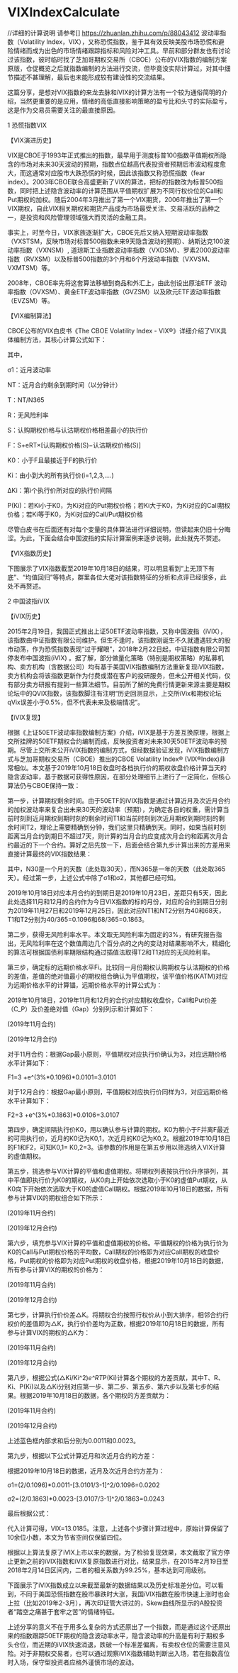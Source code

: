 # VIXIndexCalculate

//详细的计算说明 请参考[] https://zhuanlan.zhihu.com/p/88043412
波动率指数（Volatility Index，VIX），又称恐慌指数，鉴于其有效反映美股市场恐慌和避险情绪而成为出色的市场情绪跟踪指标和风险对冲工具。早前和部分群友也有讨论过该指数，彼时临时找了芝加哥期权交易所（CBOE）公布的VIX指数的编制方案原版，仓促概览之后就指数编制的方法进行交流，但毕竟没实际计算过，对其中细节描述不甚理解，最后也未能形成较有建设性的交流结果。

这篇分享，是想对VIX指数的来龙去脉和iVIX的计算方法有一个较为通俗简明的介绍，当然更重要的是应用，情绪的高低直接影响策略的盈亏比和头寸的实际盈亏，这是作为交易员需要关注的最直接原因。

1 恐慌指数VIX

【VIX演进历史】

VIX是CBOE于1993年正式推出的指数，最早用于测度标普100指数平值期权所隐含的市场对未来30天波动的预期，指数点位越高代表投资者预期后市波动程度愈大，而这通常对应股市大跌恐慌的时候，因此该指数又称恐慌指数（fear index）。2003年CBOE联合高盛更新了VIX的算法，把标的指数改为标普500指数，同时把上述隐含波动率的计算范围从平值期权扩展为不同行权价位的Call和Put期权的加权。随后2004年3月推出了第一个VIX期货，2006年推出了第一个VIX期权，自此VIX相关期权和期货产品成为市场最受关注、交易活跃的品种之一，是投资和风险管理领域强大而灵活的金融工具。

事实上，时至今日，VIX家族逐渐扩大，CBOE先后又纳入短期波动率指数（VXSTSM，反映市场对标普500指数未来9天隐含波动的预期）、纳斯达克100波动率指数（VXNSM）, 道琼斯工业指数波动率指数（VXDSM）、罗素2000波动率指数（RVXSM）以及标普500指数的3个月和6个月波动率指数（VXVSM、VXMTSM）等。

2008年，CBOE率先将这套算法移植到商品和外汇上，由此创设出原油ETF 波动率指数（OVXSM）、黄金ETF波动率指数（GVZSM）以及欧元ETF波动率指数（EVZSM）等。

【VIX编制算法】

CBOE公布的VIX白皮书《The CBOE Volatility Index - VIX®》详细介绍了VIX具体编制方法，其核心计算公式如下：


其中，

σ1：近月波动率

NT：近月合约剩余到期时间（以分钟计）

T：NT/N365

R：无风险利率

S：认购期权价格与认沽期权价格相差最小的执行价

F：S+eRT×[认购期权价格(S)−认沽期权价格(S)]

K0：小于F且最接近于F的执行价

Ki：由小到大的所有执行价(i=1,2,3,….)

ΔKi：第i个执行价所对应的执行价间隔

P(Ki)：若Ki小于K0，为Ki对应的Put期权价格；若Ki大于K0，为Ki对应的Call期权价格；若Ki等于K0，为Ki对应的Call/Put期权价格

尽管白皮书在后面还有对每个变量的具体算法进行详细说明，但读起来仍旧十分晦涩。为此，下面会结合中国波指的实际计算案例来逐步说明，此处就先不赘述。

【VIX指数历史】

下图展示了VIX指数截至2019年10月18日的结果，可以明显看到“上无顶下有底”、“均值回归”等特点，群里各位大佬对该指数特征的分析和点评已经很多，此处不再赘述。


2 中国波指iVIX

【iVIX历史】

2015年2月19日，我国正式推出上证50ETF波动率指数，又称中国波指（iVIX），该指数由中证指数有限公司维护。但生不逢时，该指数刚诞生不久就遭遇较大的股市动荡，作为恐慌指数表现“过于耀眼”，2018年2月22日起，中证指数有限公司暂停发布中国波指(iVIX) 。据了解，部分做量化策略（特别是期权策略）的私募机构、卖方机构（含数据公司）均有基于美国VIX指数编制方法重新复现iVIX指数，卖方机构会将该指数更新作为付费或潜在客户的投研服务，但未公开相关代码，仅有部分卖方研报有提到一些算法细节。目前所了解的免费行情更新来源主要是期权论坛中的QVIX指数，该指数脚注有注明“历史回测显示，上交所iVix和期权论坛qVix误差小于0.5%，但不代表未来及极端情况”。

【iVIX复现】

根据《上证50ETF波动率指数编制方案》介绍，iVIX是基于方差互换原理，根据上交所挂牌的50ETF期权合约编制而成，反映投资者对未来30天50ETF波动率的预期。尽管上交所未公开iVIX指数的编制方式，但经数据验证发现，iVIX指数编制方式与芝加哥期权交易所（CBOE）推出的CBOE Volatility Index® (VIX®Index)非常相似。本文基于2019年10月18日收盘时各档执行价的期权收盘价格计算当天的隐含波动率，基于数据可获得性原因，在部分处理细节上进行了一定简化，但核心算法仍与CBOE保持一致：

第一步，计算期权剩余时间。由于50ETF的iVIX指数是通过计算近月及次近月合约的加权波动率来复合出未来30天的波动率（预期），为确定各自的权重，需计算当前时刻到近月期权到期时刻的剩余时间T1和当前时刻到次近月期权到期时刻的剩余时间T2，理论上需要精确到分钟，我们这里只精确到天。同时，如果当前时刻距离当月合约到期日不超过7天，则计算的当月合约应变成次月合约和距离次月合约最近的下一个合约。算好之后先放一下，后面会结合第九步计算出来的方差用来直接计算最终的VIX指数结果：


其中，N30是一个月的天数（此处取30天），而N365是一年的天数（此处取365天）。经过第一步，上述公式中除了σ1和σ2，其他都已经可知。

2019年10月18日对应本月合约的到期日是2019年10月23日，差距只有5天，因此此处选择11月和12月的合约作为今日VIX指数的标的月份，对应的合约到期日分别为2019年11月27日和2019年12月25日，因此对应NT1和NT2分别为40和68天，T1和T2分别为40/365=0.1096和68/365=0.1863。

第二步，获得无风险利率水平。本文取无风险利率为固定的3%，有研究报告指出，无风险利率在这个数值周边几个百分点的之内的变动对结果影响不大，精细化的算法可根据国债利率期限结构通过插值法取得T2和T1对应的无风险利率。

第三步，确定标的远期价格水平Fi。比较同一月份期权认购期权与认沽期权的价格的差值，差值的绝对值最小的期权组合确认为平值期权，该平值价格(KATM)对应为远期价格水平的计算锚，远期价格水平的计算公式为：


2019年10月18日，2019年11月和12月的合约对应期权收盘价，Call和Put价差（C_P）及价差绝对值（Gap）分别列示和计算如下：


(2019年11月合约)


(2019年12月合约)

对于11月合约：根据Gap最小原则，平值期权对应执行价确认为3，对应远期价格水平计算如下：

F1=3 +e^(3%*0.1096)*0.0101=3.0101

对于12月合约：根据Gap最小原则，平值期权对应执行价同样为3，对应远期价格水平计算如下：

F2=3 +e^(3%*0.1863)*0.0106=3.0107

第四步，确定间隔执行价K0，用以确认参与计算的期权。K0为稍小于F并离F最近的可用执行价，近月的K0记为K0,1，次近月的K0记为K0,2。根据2019年10月18日的F1和F2，可知K0,1= K0,2=3。该参数的作用是在第五步用以筛选纳入VIX计算的虚值期权。

第五步，挑选参与VIX计算的平值和虚值期权。将期权列表按执行价升序排列，其中平值即执行价为K0的期权，从K0向上开始依次选取小于K0的虚值Put期权，从K0向下开始依次选取大于K0的虚值Call期权。根据2019年10月18日的数据，所有参与计算VIX的期权组合如下所示：


(2019年11月合约)


(2019年12月合约)

第六步，填充参与VIX计算的平值和虚值期权的价格。平值期权的价格为执行价为K0的Call与Put期权价格的平均数，Call期权的价格即为对应Call期权的收盘价格，Put期权的价格即为对应Put期权的收盘价格，根据2019年10月18日的数据，所有参与计算VIX的期权的价格为：


(2019年11月合约)


(2019年12月合约)

第七步，计算执行价价差△K。将期权合约按照行权价从小到大排序，相邻合约行权价的差值即为△K，执行价价差均为正数，根据2019年10月18日的数据，所有参与计算VIX的期权的△K为：


(2019年11月合约)


(2019年12月合约)

第八步，根据公式(△Ki/Ki^2)*e^RT*P(Ki)计算各个期权的方差贡献，其中T、R、Ki、P(Ki)以及△Ki分别对应第一步、第二步、第五步、第六步以及第七步的结果。根据2019年10月18日的数据，各个期权的方差贡献为：


(2019年11月合约)


(2019年12月合约)

上述蓝色框内部求和后分别为0.0011和0.0023。



第九步，根据以下公式计算近月和次近月合约的方差：


根据2019年10月18日的数据，近月及次近月合约方差为：

σ1=(2/0.1096)*0.0011-[3.0101/3-1]^2/0.1096=0.0202

σ2=(2/0.1863)*0.0023-[3.0107/3-1]^2/0.1863=0.0243

最后根据公式：


代入计算可得，VIX=13.0185。注意，上述各个步骤计算过程中，原始计算保留了10余位小数，本文为节省空间仅保留四位。

根据以上算法复原了iVIX上市以来的数据，为了检验复现效果，本文截取了官方停止更新之前的iVIX指数和iVIX复原指数进行对比，结果显示，在2015年2月19日至2018年2月14日区间内，二者的相关系数为99.25%，基本达到可用级别。


下面展示了iVIX指数成立以来截至最新的数据结果以及历史标准差分位。可以看到，不同于美国恐慌指数在股市暴跌时大涨，我国iVIX指数在股市快速上涨时也会上拉（比如2019年2-3月），再次印证管大讲过的，Skew曲线所显示的A股投资者“踏空之痛甚于套牢之苦”的情绪特征。


上述分享的意义不在于用多么复杂的方式还原出了一个指数，而是通过这个还原出来的指数跟踪50ETF期权的隐含波动率水平，隐含波动率的升高是有利于期权多头仓位，而近期的iVIX快速消退，跌破一个标准差偏离，有卖权仓位的需要注意风险。对于非期权交易者，也可以通过观察iVIX指数辅助判断出入场，若在指数高位时入场，保守型投资者应格外谨慎市场的波动。
